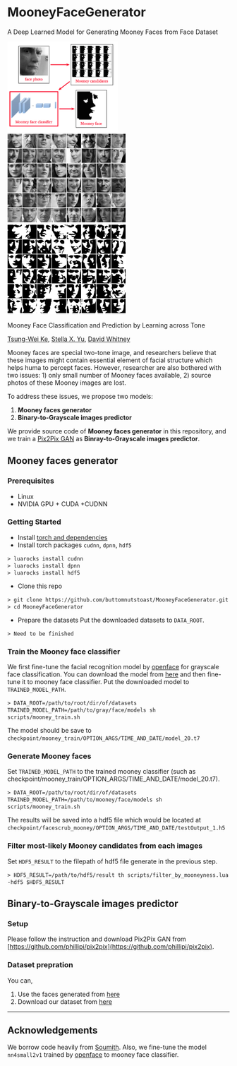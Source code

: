 # MooneyFaceGenerator
A Deep Learned Model for Generating Mooney Faces from Face Dataset

<img src="imgs/pipeline.png" width="250px"/>      <img src="imgs/facescrub_gray.png" width="270px"/>      <img src="imgs/facescrub_bw.png" width="270px"/>

Mooney Face Classification and Prediction by Learning across Tone

[Tsung-Wei Ke](https://www1.icsi.berkeley.edu/~twke/), [Stella X. Yu](https://www1.icsi.berkeley.edu/~stellayu/), [David Whitney](https://whitneylab.berkeley.edu/david_whitney.html)

Mooney faces are special two-tone image, and researchers believe that these images might contain essential element of facial structure which helps huma to percept faces. However, researcher are also bothered with two issues: 1) only small number of Mooney faces available, 2) source photos of these Mooney images are lost.

To address these issues, we propose two models:

1. **Mooney faces generator**
2. **Binary-to-Grayscale images predictor**

We provide source code of **Mooney faces generator** in this repository, and we train a [Pix2Pix GAN](https://phillipi.github.io/pix2pix/) as **Binray-to-Grayscale images predictor**.

## Mooney faces generator

### Prerequisites
* Linux
* NVIDIA GPU + CUDA +CUDNN

### Getting Started
* Install [torch and dependencies](https://github.com/torch/distro)
* Install torch packages `cudnn`, `dpnn`, `hdf5`

```
> luarocks install cudnn
> luarocks install dpnn
> luarocks install hdf5
```

* Clone this repo
```
> git clone https://github.com/buttomnutstoast/MooneyFaceGenerator.git
> cd MooneyFaceGenerator
```

* Prepare the datasets
Put the downloaded datasets to `DATA_ROOT`.
```
> Need to be finished
```

### Train the Mooney face classifier
We first fine-tune the facial recognition model by [openface](https://cmusatyalab.github.io/openface/) for grayscale face classification. You can download the model from [here](https://www1.icsi.berkeley.edu/~twke/data/nn4small2v1_gray_face.t7) and then fine-tune it to mooney face classifier. Put the downloaded model to `TRAINED_MODEL_PATH`.
```
> DATA_ROOT=/path/to/root/dir/of/datasets TRAINED_MODEL_PATH=/path/to/gray/face/models sh scripts/mooney_train.sh
```
The model should be save to `checkpoint/mooney_train/OPTION_ARGS/TIME_AND_DATE/model_20.t7`

### Generate Mooney faces
Set `TRAINED_MODEL_PATH` to the trained mooney classifier (such as checkpoint/mooney_train/OPTION_ARGS/TIME_AND_DATE/model_20.t7).
```
> DATA_ROOT=/path/to/root/dir/of/datasets TRAINED_MODEL_PATH=/path/to/mooney/face/models sh scripts/mooney_train.sh
```
The results will be saved into a hdf5 file which would be located at `checkpoint/facescrub_mooney/OPTION_ARGS/TIME_AND_DATE/testOutput_1.h5`


### Filter most-likely Mooney candidates from each images
Set `HDF5_RESULT` to the filepath of hdf5 file generate in the previous step.
```
> HDF5_RESULT=/path/to/hdf5/result th scripts/filter_by_mooneyness.lua -hdf5 $HDF5_RESULT
```

## Binary-to-Grayscale images predictor

### Setup
Please follow the instruction and download Pix2Pix GAN from [https://github.com/phillipi/pix2pix](https://github.com/phillipi/pix2pix).

### Dataset prepration
You can,

1. Use the faces generated from [here](https://github.com/buttomnutstoast/MooneyFaceGenerator/blob/master/README.md#generate-mooney-faces)
2. Download our dataset from [here](https://www1.icsi.berkeley.edu/~twke/data/mooney_facescrub.tar)

---

## Acknowledgements
We borrow code heavily from [Soumith](https://github.com/soumith/imagenet-multiGPU.torch). Also, we fine-tune the model `nn4small2v1` trained by [openface](https://cmusatyalab.github.io/openface/) to mooney face classifier.
